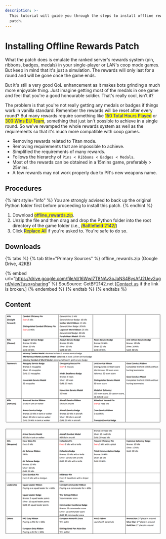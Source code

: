 ```yaml
---
description: >-
  This tutorial will guide you through the steps to install offline rewards
  patch.
---
```


# Installing Offline Rewards Patch

What the patch does is emulate the ranked server's rewards system (pin, ribbons, badges, medals) in your single-player or LAN's coop mode games. But keep in mind that it's just a simulation. The rewards will only last for a round and will be gone once the game ends.

But it's still a very good QoL enhancement as it makes bots grinding a much more enjoyable thing. Just imagine getting most of the medals in one game and feel that you're a good honourable soldier. That's really cool, isn't it?

The problem is that you're not really getting any medals or badges if things work in vanilla standard. Remember the rewards will be reset after every round? But many rewards require something like <mark style="color:blue;">150 Total Hours Played</mark> or <mark style="color:blue;">300 Wins EU Team</mark>, something that just isn't possible to achieve in a single round. So we've revamped the whole rewards system as well as the requirements so that it's much more compatible with coop games.

* Removing rewards related to Titan mode.
* Removing requirements that are impossible to achieve.
* Simplified the requirements of many rewards.
* Follows the hierarchy of `Pins < Ribbons < Badges < Medals`.
* Most of the rewards can be obtained in a 15mins game, preferably > 25mins.
* A few rewards may not work properly due to PR's new weapons name.

## Procedures

{% hint style="info" %}
You are strongly advised to back up the original Python folder first before proceeding to install this patch.
{% endhint %}

1. Download <mark style="color:blue;">offline\_rewards.zip</mark>.
2. Unzip the file and then drag and drop the Python folder into the root directory of the game folder (i.e., <mark style="color:blue;">/Battlefield 2142/</mark>)
3. Click <mark style="color:blue;">Replace All</mark> if you're asked to. You're safe to do so.

## Downloads

{% tabs %}
{% tab title="Primary Sources" %}
offline\_rewards.zip (Google Drive, 42KB)

{% embed url="https://drive.google.com/file/d/16WwI7T8NAv3oJaNS4BysAfJ2Uev2ugrd/view?usp=sharing" %}
SouSource: GetBF2142.net \[[Contact us](https://getbf2142.weebly.com/contact.html) if the link is broken.]&#x20;
{% endembed %}
{% endtab %}
{% endtabs %}

## Content

![Offline Rewards System](../.gitbook/assets/unknown23.png)

![Offline Rewards System](../.gitbook/assets/unknown345t5r.png)
